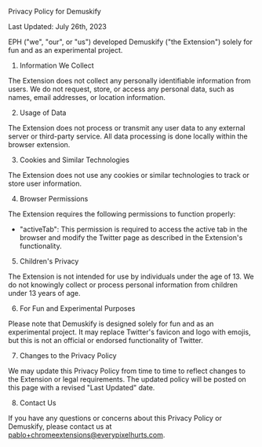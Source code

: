 Privacy Policy for Demuskify

Last Updated: July 26th, 2023

EPH ("we", "our", or "us") developed Demuskify ("the Extension") solely for fun and as an experimental project.

1. Information We Collect

The Extension does not collect any personally identifiable information from users. We do not request, store, or access any personal data, such as names, email addresses, or location information.

2. Usage of Data

The Extension does not process or transmit any user data to any external server or third-party service. All data processing is done locally within the browser extension.

3. Cookies and Similar Technologies

The Extension does not use any cookies or similar technologies to track or store user information.

4. Browser Permissions

The Extension requires the following permissions to function properly:

- "activeTab": This permission is required to access the active tab in the browser and modify the Twitter page as described in the Extension's functionality.

5. Children's Privacy

The Extension is not intended for use by individuals under the age of 13. We do not knowingly collect or process personal information from children under 13 years of age.

6. For Fun and Experimental Purposes

Please note that Demuskify is designed solely for fun and as an experimental project. It may replace Twitter's favicon and logo with emojis, but this is not an official or endorsed functionality of Twitter.

7. Changes to the Privacy Policy

We may update this Privacy Policy from time to time to reflect changes to the Extension or legal requirements. The updated policy will be posted on this page with a revised "Last Updated" date.

8. Contact Us

If you have any questions or concerns about this Privacy Policy or Demuskify, please contact us at pablo+chromeextensions@everypixelhurts.com.
